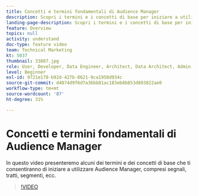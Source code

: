 ```yaml
---
title: Concetti e termini fondamentali di Audience Manager
description: Scopri i termini e i concetti di base per iniziare a utilizzare Adobe Audience Manager con questo video di supporto, compresi segnali, caratteristiche, segmenti e altro ancora.
landing-page-description: Scopri i termini e i concetti di base per iniziare a utilizzare Adobe Audience Manager con questo video di supporto, compresi segnali, caratteristiche, segmenti e altro ancora.
feature: Overview
topics: null
activity: understand
doc-type: feature video
team: Technical Marketing
kt: 5037
thumbnail: 33887.jpg
role: User, Developer, Data Engineer, Architect, Data Architect, Admin, Leader
level: Beginner
exl-id: 9721e178-b92d-427b-8621-9ca1958d934c
source-git-commit: d4874d9f6d7a36bb81ac183eb8b853d893822ae0
workflow-type: tm+mt
source-wordcount: '87'
ht-degree: 31%

---
```


# Concetti e termini fondamentali di Audience Manager

In questo video presenteremo alcuni dei termini e dei concetti di base che ti consentiranno di iniziare a utilizzare Audience Manager, compresi segnali, tratti, segmenti, ecc.

>[!VIDEO](https://video.tv.adobe.com/v/33887/?quality=12)
